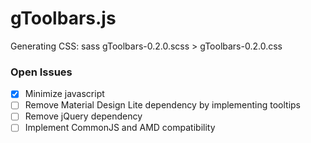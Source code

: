 # gToolbars.js

Generating CSS:
  sass gToolbars-0.2.0.scss > gToolbars-0.2.0.css

### Open Issues

- [x] Minimize javascript
- [ ] Remove Material Design Lite dependency by implementing tooltips
- [ ] Remove jQuery dependency
- [ ] Implement CommonJS and AMD compatibility
